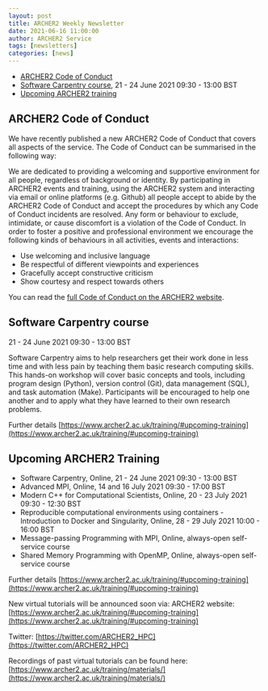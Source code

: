 ```yaml
---
layout: post
title: ARCHER2 Weekly Newsletter
date: 2021-06-16 11:00:00
author: ARCHER2 Service
tags: [newsletters] 
categories: [news]
---
```


 
- [ARCHER2 Code of Conduct](#archer2-code-of-conduct)
- [Software Carpentry course](#software-carpentry-course), 21 - 24 June 2021 09:30 - 13:00 BST
- [Upcoming ARCHER2 training](#upcoming-archer2-training) 


## ARCHER2 Code of Conduct

We have recently published a new ARCHER2 Code of Conduct that covers all aspects of the service. The Code of Conduct can be summarised in the following way:

We are dedicated to providing a welcoming and supportive environment for all people, regardless of background or identity. By participating in ARCHER2 events and training, using the ARCHER2 system and interacting via email or online platforms (e.g. Github) all people accept to abide by the ARCHER2 Code of Conduct and accept the procedures by which any Code of Conduct incidents are resolved. Any form or behaviour to exclude, intimidate, or cause discomfort is a violation of the Code of Conduct. In order to foster a positive and professional environment we encourage the following kinds of behaviours in all activities, events and interactions:

- Use welcoming and inclusive language
- Be respectful of different viewpoints and experiences
- Gracefully accept constructive criticism
- Show courtesy and respect towards others

You can read the [full Code of Conduct on the ARCHER2 website]( https://www.archer2.ac.uk/about/policies/code-of-conduct.html).



## Software Carpentry course

21 - 24 June 2021 09:30 - 13:00 BST

Software Carpentry aims to help researchers get their work done in less time and with less pain by teaching them basic research computing skills. This hands-on workshop will cover basic concepts and tools, including program design (Python), version control (Git), data management (SQL), and task automation (Make). Participants will be encouraged to help one another and to apply what they have learned to their own research problems.

Further details [https://www.archer2.ac.uk/training/#upcoming-training](https://www.archer2.ac.uk/training/#upcoming-training)


## Upcoming ARCHER2 Training


- Software Carpentry, Online, 21 - 24 June 2021 09:30 - 13:00 BST
- Advanced MPI, Online, 14 and 16 July 2021 09:30 - 17:00 	BST
- Modern C++ for Computational Scientists, Online, 20 - 23 July 2021 09:30 - 12:30 BST 	
- Reproducible computational environments using containers - Introduction to Docker and Singularity, Online, 28 - 29 July 2021 10:00 - 16:00 BST
- Message-passing Programming with MPI, Online,  always-open self-service course  
- Shared Memory Programming with OpenMP, Online, always-open self-service course


Further details [https://www.archer2.ac.uk/training/#upcoming-training](https://www.archer2.ac.uk/training/#upcoming-training)

New virtual tutorials will be announced soon via: ARCHER2 website: [https://www.archer2.ac.uk/training/#upcoming-training](https://www.archer2.ac.uk/training/#upcoming-training)

Twitter: [https://twitter.com/ARCHER2_HPC](https://twitter.com/ARCHER2_HPC)

Recordings of past virtual tutorials can be found here: [https://www.archer2.ac.uk/training/materials/](https://www.archer2.ac.uk/training/materials/)